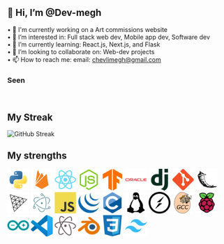 <h2>👋 Hi, I’m @Dev-megh</h2>

• 🔭 I'm currently working on a Art commissions website<br/>
• 👀 I’m interested in: Full stack web dev, Mobile app dev, Software dev<br/>
• 🌱 I’m currently learning: React.js, Next.js, and Flask<br/>
• 💞️ I’m looking to collaborate on: Web-dev projects<br/>
• 📫 How to reach me: email: chevlimegh@gmail.com<br/>

<h3>Seen</h3>

<img src="https://komarev.com/ghpvc/?username=Dev-megh&style=flat-square&color=blue" alt=""/>

<h2>My Streak</h2>

![GitHub Streak](https://github-readme-streak-stats.herokuapp.com?user=Dev-megh&theme=cobalt)

<h2>My strengths</h2>
<div>
  <img width="50" src="https://github.com/devicons/devicon/blob/master/icons/python/python-original.svg">
  <img width="50" src="https://github.com/devicons/devicon/blob/master/icons/firebase/firebase-plain.svg">
  <img width="50" src="https://github.com/devicons/devicon/blob/master/icons/react/react-original.svg">
  <img width="50" src="https://github.com/devicons/devicon/blob/master/icons/nodejs/nodejs-original.svg">
  <img width="50" src="https://github.com/devicons/devicon/blob/master/icons/tensorflow/tensorflow-original.svg">
  <img width="50" src="https://github.com/devicons/devicon/blob/master/icons/oracle/oracle-original.svg">
  <img width="50" src="https://github.com/devicons/devicon/blob/master/icons/django/django-plain.svg">
  <img width="50" src="https://github.com/devicons/devicon/blob/master/icons/git/git-original.svg">
  <img width="50" src="https://github.com/devicons/devicon/blob/master/icons/flask/flask-original.svg">
  <img width="50" src="https://github.com/devicons/devicon/blob/master/icons/threejs/threejs-original.svg">
  <img width="50" src="https://github.com/devicons/devicon/blob/master/icons/electron/electron-original.svg">
  <img width="50" src="https://github.com/devicons/devicon/blob/master/icons/javascript/javascript-original.svg">
  <img width="50" src="https://github.com/devicons/devicon/blob/master/icons/jquery/jquery-original.svg">
  <img width="50" src="https://github.com/devicons/devicon/blob/master/icons/c/c-original.svg">
  <img width="50" src="https://github.com/devicons/devicon/blob/master/icons/linux/linux-plain.svg">
  <img width="50" src="https://github.com/devicons/devicon/blob/master/icons/socketio/socketio-original.svg">
  <img width="50" src="https://github.com/devicons/devicon/blob/master/icons/gcc/gcc-original.svg">
  <img width="50" src="https://github.com/devicons/devicon/blob/master/icons/raspberrypi/raspberrypi-original.svg">
  <img width="50" src="https://github.com/devicons/devicon/blob/master/icons/arduino/arduino-original.svg">
  <img width="50" src="https://github.com/devicons/devicon/blob/master/icons/vscode/vscode-original.svg">
  <img width="50" src="https://github.com/devicons/devicon/blob/master/icons/atom/atom-original.svg">
  <img width="50" src="https://github.com/devicons/devicon/blob/master/icons/blender/blender-original.svg">
  <img width="50" src="https://github.com/devicons/devicon/blob/master/icons/css3/css3-original.svg">
  <img width="50" src="https://github.com/devicons/devicon/blob/master/icons/tailwindcss/tailwindcss-plain.svg">
</div>
  
<!---
Dev-megh/Dev-megh is a ✨ special ✨ repository because its `README.md` (this file) appears on your GitHub profile.
You can click the Preview link to take a look at your changes.
--->
